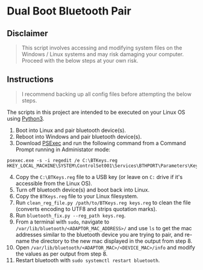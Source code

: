 # Dual Boot Bluetooth Pair

## Disclaimer

> This script involves accessing and modifying system files on the Windows / Linux systems and may risk damaging your computer. Proceed with the below steps at your own risk.

## Instructions

> I recommend backing up all config files before attempting the below steps.

The scripts in this project are intended to be executed on your Linux OS using [Python3](https://www.python.org/).

 1. Boot into Linux and pair bluetooth device(s).
 2. Reboot into Windows and pair bluetooth device(s).
 3. Download [PSExec](http://live.sysinternals.com/psexec.exe) and run the following command from a Command Prompt running in Administator mode:

```
psexec.exe -s -i regedit /e C:\BTKeys.reg HKEY_LOCAL_MACHINE\SYSTEM\ControlSet001\Services\BTHPORT\Parameters\Keys
```

 4. Copy the `C:\BTKeys.reg` file to a USB key (or leave on `C:` drive if it's accessible from the Linux OS).
 5. Turn off bluetooth device(s) and boot back into Linux.
 6. Copy the `BTKeys.reg` file to your Linux filesystem.
 7. Run `clean_reg_file.py /path/to/BTKeys.reg keys.reg` to clean the file (converts encoding to UTF8 and strips quotation marks).
 8. Run `bluetooth_fix.py --reg_path keys.reg`.
 9. From a terminal with `sudo`, navigate to `/var/lib/bluetooth/<ADAPTOR_MAC_ADDRESS>/` and use `ls` to get the mac addresses similar to the bluetooth device you are trying to pair, and re-name the directory to the new mac displayed in the output from step 8.
 10. Open `/var/lib/bluetooth/<ADAPTOR_MAC>/<DEVICE_MAC>/info` and modify the values as per output from step 8.
 11. Restart bluetooth with `sudo systemctl restart bluetooth`.

